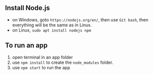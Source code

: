 ## Install Node.js
* on Windows, goto `https://nodejs.org/en/`, then use `Git bash`, then everything will be the same as in Linux.
* on Linux, `sudo apt install nodejs npm `

## To run an app
1. open terminal in an app folder
2. use `npm install` to create the `node_modules` folder.
3. use `npm start` to run the app
